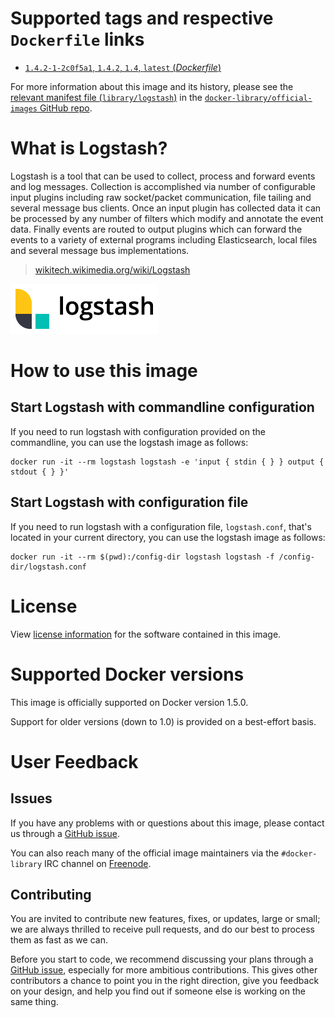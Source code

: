 # Supported tags and respective `Dockerfile` links

-	[`1.4.2-1-2c0f5a1`, `1.4.2`, `1.4`, `latest` (*Dockerfile*)](https://github.com/docker-library/logstash/blob/23051d204fd091d3adc780cb35e260d6660b621f/Dockerfile)

For more information about this image and its history, please see the [relevant manifest file (`library/logstash`)](https://github.com/docker-library/official-images/blob/master/library/logstash) in the [`docker-library/official-images` GitHub repo](https://github.com/docker-library/official-images).

# What is Logstash?

Logstash is a tool that can be used to collect, process and forward events and log messages. Collection is accomplished via number of configurable input plugins including raw socket/packet communication, file tailing and several message bus clients. Once an input plugin has collected data it can be processed by any number of filters which modify and annotate the event data. Finally events are routed to output plugins which can forward the events to a variety of external programs including Elasticsearch, local files and several message bus implementations.

> [wikitech.wikimedia.org/wiki/Logstash](https://wikitech.wikimedia.org/wiki/Logstash)

![logo](https://raw.githubusercontent.com/docker-library/docs/master/logstash/logo.png)

# How to use this image

## Start Logstash with commandline configuration

If you need to run logstash with configuration provided on the commandline, you can use the logstash image as follows:

	docker run -it --rm logstash logstash -e 'input { stdin { } } output { stdout { } }'

## Start Logstash with configuration file

If you need to run logstash with a configuration file, `logstash.conf`, that's located in your current directory, you can use the logstash image as follows:

	docker run -it --rm $(pwd):/config-dir logstash logstash -f /config-dir/logstash.conf

# License

View [license information](https://github.com/elastic/logstash/blob/master/LICENSE) for the software contained in this image.

# Supported Docker versions

This image is officially supported on Docker version 1.5.0.

Support for older versions (down to 1.0) is provided on a best-effort basis.

# User Feedback

## Issues

If you have any problems with or questions about this image, please contact us through a [GitHub issue](https://github.com/docker-library/logstash/issues).

You can also reach many of the official image maintainers via the `#docker-library` IRC channel on [Freenode](https://freenode.net).

## Contributing

You are invited to contribute new features, fixes, or updates, large or small; we are always thrilled to receive pull requests, and do our best to process them as fast as we can.

Before you start to code, we recommend discussing your plans through a [GitHub issue](https://github.com/docker-library/logstash/issues), especially for more ambitious contributions. This gives other contributors a chance to point you in the right direction, give you feedback on your design, and help you find out if someone else is working on the same thing.
